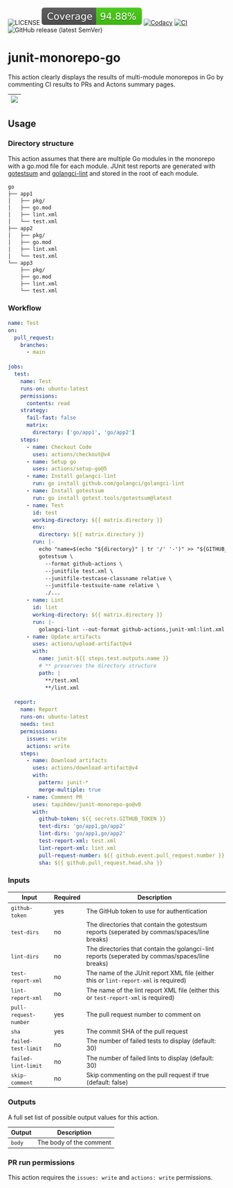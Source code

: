 ![LICENSE](https://img.shields.io/badge/license-MIT-blue.svg?maxAge=43200)
![Coverage](./badges/coverage.svg)
[![Codacy](https://app.codacy.com/project/badge/Grade/4fe2f49c3ab144b0bbe4effc85a061a0)](https://app.codacy.com/gh/tapihdev/junit-monorepo-go/dashboard?utm_source=gh&utm_medium=referral&utm_content=&utm_campaign=Badge_grade)
[![CI](https://github.com/tapihdev/junit-monorepo-go/actions/workflows/ci.yml/badge.svg)](https://github.com/tj-actions/changed-files/actions/workflows/ci.yml)
![GitHub release (latest SemVer)](https://img.shields.io/github/v/release/tapihdev/junit-monorepo-go?sort=semver)

# junit-monorepo-go

This action clearly displays the results of multi-module monorepos in Go by
commenting CI results to PRs and Actons summary pages.

| <img src="https://github.com/user-attachments/assets/e3638734-63df-48a7-8910-ab1fb37ae600"/> |
| :------------------------------------------------------------------------------------------: |

## Usage

### Directory structure

This action assumes that there are multiple Go modules in the monorepo with a
go.mod file for each module. JUnit test reports are generated with
[gotestsum](https://github.com/gotestyourself/gotestsum) and
[golangci-lint](https://github.com/golangci/golangci-lint) and stored in the
root of each module.

```
go
├── app1
│   ├── pkg/
│   ├── go.mod
│   ├── lint.xml
│   └── test.xml
├── app2
│   ├── pkg/
│   ├── go.mod
│   ├── lint.xml
│   └── test.xml
└── app3
    ├── pkg/
    ├── go.mod
    ├── lint.xml
    └── test.xml
```

### Workflow

```yaml
name: Test
on:
  pull_request:
    branches:
      - main

jobs:
  test:
    name: Test
    runs-on: ubuntu-latest
    permissions:
      contents: read
    strategy:
      fail-fast: false
      matrix:
        directory: ['go/app1', 'go/app2']
    steps:
      - name: Checkout Code
        uses: actions/checkout@v4
      - name: Setup go
        uses: actions/setup-go@5
      - name: Install golangci-lint
        run: go install github.com/golangci/golangci-lint
      - name: Install gotestsum
        run: go install gotest.tools/gotestsum@latest
      - name: Test
        id: test
        working-directory: ${{ matrix.directory }}
        env:
          directory: ${{ matrix.directory }}
        run: |-
          echo "name=$(echo "${directory}" | tr '/' '-')" >> "${GITHUB_OUTPUT}"
          gotestsum \
            --format github-actions \
            --junitfile test.xml \
            --junitfile-testcase-classname relative \
            --junitfile-testsuite-name relative \
            ./...
      - name: Lint
        id: lint
        working-directory: ${{ matrix.directory }}
        run: |-
          golangci-lint --out-format github-actions,junit-xml:lint.xml
      - name: Update artifacts
        uses: actions/upload-artifact@v4
        with:
          name: junit-${{ steps.test.outputs.name }}
          # ** preserves the directory structure
          path: |
            **/test.xml
            **/lint.xml

  report:
    name: Report
    runs-on: ubuntu-latest
    needs: test
    permissions:
      issues: write
      actions: write
    steps:
      - name: Download artifacts
        uses: actions/download-artifact@v4
        with:
          pattern: junit-*
          merge-multiple: true
      - name: Comment PR
        uses: tapihdev/junit-monorepo-go@v0
        with:
          github-token: ${{ secrets.GITHUB_TOKEN }}
          test-dirs: 'go/app1,go/app2'
          lint-dirs: 'go/app1,go/app2'
          test-report-xml: test.xml
          lint-report-xml: lint.xml
          pull-request-number: ${{ github.event.pull_request.number }}
          sha: ${{ github.pull_request.head.sha }}
```

### Inputs

| **Input**             | **Required** | **Description**                                                                                 |
| --------------------- | ------------ | ----------------------------------------------------------------------------------------------- |
| `github-token`        | yes          | The GitHub token to use for authentication                                                      |
| `test-dirs`           | no           | The directories that contain the gotestsum reports (seperated by commas/spaces/line breaks)     |
| `lint-dirs`           | no           | The directories that contain the golangci-lint reports (seperated by commas/spaces/line breaks) |
| `test-report-xml`     | no           | The name of the JUnit report XML file (either this or `lint-report-xml` is required)            |
| `lint-report-xml`     | no           | The name of the lint report XML file (either this or `test-report-xml` is required)             |
| `pull-request-number` | yes          | The pull request number to comment on                                                           |
| `sha`                 | yes          | The commit SHA of the pull request                                                              |
| `failed-test-limit`   | no           | The number of failed tests to display (default: 30)                                             |
| `failed-lint-limit`   | no           | The number of failed lints to display (default: 30)                                             |
| `skip-comment`        | no           | Skip commenting on the pull request if true (default: false)                                    |

### Outputs

A full set list of possible output values for this action.

| **Output** | **Description**         |
| ---------- | ----------------------- |
| `body`     | The body of the comment |

### PR run permissions

This action requires the `issues: write` and `actions: write` permissions.
